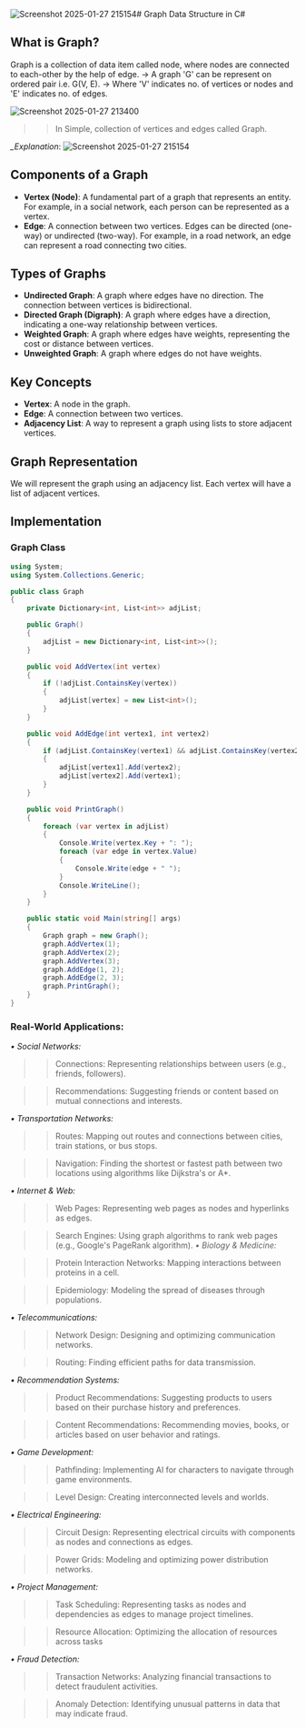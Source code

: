 ![Screenshot 2025-01-27 215154](https://github.com/user-attachments/assets/d2c1d4e5-89ea-4661-9561-1e816312aba5)# Graph Data Structure in C#

## What is Graph?
Graph is a collection of data item called node, where nodes are connected to 
each-other by the help of edge.
    -> A graph 'G' can be represent on ordered
        pair i.e. G(V, E).
    -> Where 'V' indicates no. of vertices or nodes
        and 'E' indicates no. of edges.

![Screenshot 2025-01-27 213400](https://github.com/user-attachments/assets/e599366c-7fca-47dc-bf12-0b31e2637367)

>> In Simple, collection of vertices and edges called Graph.

*__Explanation_*: 
![Screenshot 2025-01-27 215154](https://github.com/user-attachments/assets/ad42989a-55bf-41ca-b454-3249b38f953d)

## Components of a Graph
- **Vertex (Node)**: A fundamental part of a graph that represents an entity. For example, in a social network, each person can be represented as a vertex.
- **Edge**: A connection between two vertices. Edges can be directed (one-way) or undirected (two-way). For example, in a road network, an edge can represent a road connecting two cities.

## Types of Graphs
- **Undirected Graph**: A graph where edges have no direction. The connection between vertices is bidirectional.
- **Directed Graph (Digraph)**: A graph where edges have a direction, indicating a one-way relationship between vertices.
- **Weighted Graph**: A graph where edges have weights, representing the cost or distance between vertices.
- **Unweighted Graph**: A graph where edges do not have weights.



## Key Concepts
- **Vertex**: A node in the graph.
- **Edge**: A connection between two vertices.
- **Adjacency List**: A way to represent a graph using lists to store adjacent vertices.

## Graph Representation
We will represent the graph using an adjacency list. Each vertex will have a list of adjacent vertices.

## Implementation

### Graph Class
```csharp
using System;
using System.Collections.Generic;

public class Graph
{
    private Dictionary<int, List<int>> adjList;

    public Graph()
    {
        adjList = new Dictionary<int, List<int>>();
    }

    public void AddVertex(int vertex)
    {
        if (!adjList.ContainsKey(vertex))
        {
            adjList[vertex] = new List<int>();
        }
    }

    public void AddEdge(int vertex1, int vertex2)
    {
        if (adjList.ContainsKey(vertex1) && adjList.ContainsKey(vertex2))
        {
            adjList[vertex1].Add(vertex2);
            adjList[vertex2].Add(vertex1);
        }
    }

    public void PrintGraph()
    {
        foreach (var vertex in adjList)
        {
            Console.Write(vertex.Key + ": ");
            foreach (var edge in vertex.Value)
            {
                Console.Write(edge + " ");
            }
            Console.WriteLine();
        }
    }

    public static void Main(string[] args)
    {
        Graph graph = new Graph();
        graph.AddVertex(1);
        graph.AddVertex(2);
        graph.AddVertex(3);
        graph.AddEdge(1, 2);
        graph.AddEdge(2, 3);
        graph.PrintGraph();
    }
}
```


### Real-World Applications:
*• Social Networks:*
>> Connections: Representing relationships between users (e.g., friends, followers).

>> Recommendations: Suggesting friends or content based on mutual connections and interests.

*• Transportation Networks:*
>> Routes: Mapping out routes and connections between cities, train stations, or bus stops.

>> Navigation: Finding the shortest or fastest path between two locations using algorithms like Dijkstra's or A*.

*• Internet & Web:*
>> Web Pages: Representing web pages as nodes and hyperlinks as edges.

>> Search Engines: Using graph algorithms to rank web pages (e.g., Google's PageRank algorithm).
*• Biology & Medicine:*

>> Protein Interaction Networks: Mapping interactions between proteins in a cell.

>> Epidemiology: Modeling the spread of diseases through populations.

*• Telecommunications:*
>> Network Design: Designing and optimizing communication networks.

>> Routing: Finding efficient paths for data transmission.

*• Recommendation Systems:*
>> Product Recommendations: Suggesting products to users based on their purchase history and preferences.

>> Content Recommendations: Recommending movies, books, or articles based on user behavior and ratings.

*• Game Development:*
>> Pathfinding: Implementing AI for characters to navigate through game environments.

>> Level Design: Creating interconnected levels and worlds.

*• Electrical Engineering:*
>> Circuit Design: Representing electrical circuits with components as nodes and connections as edges.

>> Power Grids: Modeling and optimizing power distribution networks.

*• Project Management:*
>> Task Scheduling: Representing tasks as nodes and dependencies as edges to manage project timelines.

>> Resource Allocation: Optimizing the allocation of resources across tasks

*• Fraud Detection:*
>> Transaction Networks: Analyzing financial transactions to detect fraudulent activities.

>> Anomaly Detection: Identifying unusual patterns in data that may indicate fraud.
